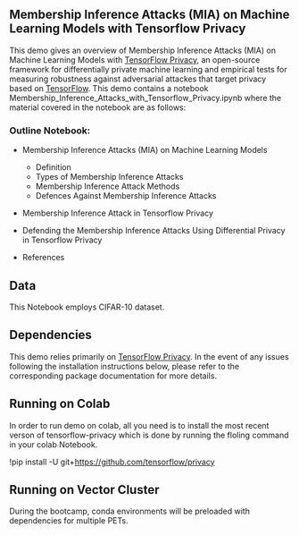 ## Membership Inference Attacks (MIA) on Machine Learning Models with Tensorflow Privacy 

This demo gives an overview of Membership Inference Attacks (MIA) on Machine Learning Models with [TensorFlow Privacy](https://github.com/tensorflow/privacy), an open-source framework for differentially private machine learning and empirical tests for measuring robustness against adversarial attackes that target privacy based on [TensorFlow](https://www.tensorflow.org/). This demo contains a notebook  Membership_Inference_Attacks_with_Tensorflow_Privacy.ipynb where the material covered in the notebook are as follows:

### Outline Notebook:

* Membership Inference Attacks (MIA) on Machine Learning Models
  * Definition
  * Types of Membership Inference Attacks
  * Membership Inference Attack Methods
  * Defences Against Membership Inference Attacks

*   Membership Inference Attack in Tensorflow Privacy

*   Defending the Membership Inference Attacks Using Differential Privacy in Tensorflow Privacy

* References



## Data
This Notebook employs CIFAR-10 dataset.

## Dependencies
This demo relies primarily on [TensorFlow Privacy](https://github.com/tensorflow/privacy). In the event of any issues following the installation instructions below, please refer to the corresponding package documentation for more details.

## Running on Colab
In order to run demo on colab, all you need is to install the most recent verson of tensorflow-privacy which is done by running the floling command in your colab Notebook.

!pip install -U git+https://github.com/tensorflow/privacy

## Running on Vector Cluster
During the bootcamp, conda environments will be preloaded with dependencies for multiple PETs.
